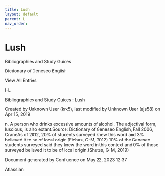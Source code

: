 ```yaml
---
title: Lush
layout: default
parent: L
nav_order:
---
```


# Lush

Bibliographies and Study Guides

Dictionary of Geneseo English

View All Entries

I-L

Bibliographies and Study Guides : Lush

Created by  Unknown User (krk5), last modified by  Unknown User (ajs58) on Apr 15, 2019

n. A person who drinks excessive amounts of alcohol. The adjectival form, luscious, is also extant.Source: Dictionary of Geneseo English, Fall 2006, CraneAs of 2012, 20% of students surveyed knew this word and 3% believed it to be of local origin.(Eichas, G-M, 2012) 10% of the Geneseo students surveyed said they knew the word in this context and 0% of those surveyed believed it to be of local origin.(Shutes, G-M, 2019)

Document generated by Confluence on May 22, 2023 12:37

Atlassian
